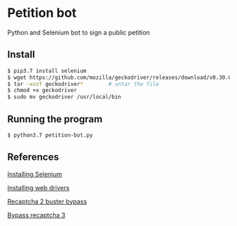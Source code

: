 # Petition bot
Python and Selenium bot to sign a public petition

## Install
```bash
$ pip3.7 install selenium
$ wget https://github.com/mozilla/geckodriver/releases/download/v0.30.0/geckodriver-v0.30.0-linux64.tar.gz      # check OS and version for a newer one
$ tar -xvzf geckodriver*        # untar the file
$ chmod +x geckodriver
$ sudo mv geckodriver /usr/local/bin
```

## Running the program
```bash
$ python3.7 petition-bot.py
```

## References
[Installing Selenium](https://www.selenium.dev/documentation/getting_started/installing_selenium_libraries/)

[Installing web drivers](https://www.selenium.dev/documentation/getting_started/installing_browser_drivers/)

[Recaptcha 2 buster bypass](https://github.com/teal33t/captcha_bypass/blob/master/recaptcha_buster_bypass.py)

[Bypass recaptcha 3](https://medium.com/analytics-vidhya/how-to-bypass-recaptcha-v3-with-selenium-python-7e71c1b680fc)

